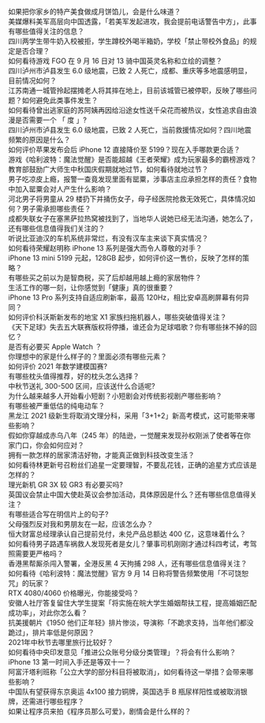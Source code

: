 如果把你家乡的特产美食做成月饼馅儿，会是什么味道？  
美媒爆料美军高层向中国透露，「若美军发起进攻，我会提前电话警告中方」，此事有哪些值得关注的信息？  
四川两学生带牛奶入校被拒，学生蹲校外喝半箱奶，学校「禁止带校外食品」的规定是否合理？  
如何看待游戏 FGO 在 9 月 16 日对 13 骑中国英灵名称和立绘的调整？  
四川泸州市泸县发生 6.0 级地震，已致 2 人死亡，成都、重庆等多地震感明显，目前情况如何？  
江苏南通一城管拎起摆摊老人将其摔在地上，目前该城管已被停职，反映了哪些问题？如何避免此类事件发生？  
如何看待曾出逃家庭的苏阿姨再因给沿途女性送千朵花而被热议，女性追求自由浪漫是否需要一个 「 度 」?  
四川泸州市泸县发生 6.0 级地震，已致 2 人死亡，当前救援情况如何？四川地震频繁的原因是什么？  
如何评价苹果发布会后 iPhone 12 直接降价至 5199？现在入手哪款更合适？  
游戏《哈利波特：魔法觉醒》是否能超越《王者荣耀》成为玩家最多的霸榜游戏？  
教育部鼓励广大师生中秋国庆假期就地过节，如何看待就地过节？  
男子吃凉皮上瘾，报警一查竟发现里面有罂粟，涉事店主应承担怎样的责任？食物中加入罂粟会对人产生什么影响？  
河北男子将男童从 29 楼扔下并捅伤女子，母子经医院抢救无效死亡，具体情况如何？男子需承担哪些责任？  
成都失联女子在塞黑萨拉热窝被找到了，当地华人说她已经无法沟通，她怎么了，还有哪些信息值得我们关注的？  
听说比亚迪汉的车机系统非常烂，有没有汉车主来谈下真实情况？  
如何看待荣耀赵明称 iPhone 13 系列是强大而令人尊敬的对手？  
iPhone 13 mini 5199 元起，128GB 起步，如何评价这一售价，反映了怎样的策略？  
有哪些买之前以为是智商税，买了后却越用越上瘾的家居物件？  
生活工作的哪一刻，让你感觉到「健康」真的很重要？  
iPhone 13 Pro 系列支持自适应刷新率，最高 120Hz，相比安卓高刷屏幕有何异同？  
如何评价科沃斯新发布的地宝 X1 家族扫拖机器人，哪些突破值得关注？  
《天下足球》失去五大联赛版权将停播，谁还会为足球唱歌？你有哪些抹不掉的回忆？  
是否有必要买 Apple Watch ？  
你理想中的家是什么样子的？里面必须有哪些元素？  
如何评价 2021 年数学建模国赛?  
有哪些枕头值得推荐，好的枕头怎么选择？  
中秋节送礼 300-500 区间，应该送什么合适呢?  
为什么越来越多人开始看小短剧？小短剧会对传统影视剧产哪些影响？  
有哪些被严重低估的纯电动车？  
黑龙江 2021 级新生将取消文理分科，采用「3+1+2」新高考模式，这可能带来哪些影响？  
假如你穿越成赤乌八年（245 年）的陆逊，一觉醒来发现孙权刚派了使者等在你家门口，你会如何应对？  
拥有一款怎样的居家清洁好物，才能真正做到科技改变生活？  
如何看待林更新号召粉丝们追星一定要理智，不要乱花钱，正确的追星方式应该是怎样的？  
理光新机 GR 3X 较 GR3 有必要买吗?  
英国议会禁止中国大使赴英议会参加活动，具体原因是什么？还有哪些信息值得关注？  
有哪些适合写在明信片上的句子?  
父母强烈反对我和男朋友在一起，应该怎么办？  
恒大财富总经理承认自己提前兑付，未兑产品总额达 400 亿，这意味着什么？  
如何看待男子路遇车祸救人发现死者是女儿？肇事司机刚刚才通过科四考试，考驾照需要更严格吗？  
香港黑帮厮杀闯入警署，全港反黑 4 天拘捕 298 人，还有哪些信息值得关注？  
如何看待《哈利波特：魔法觉醒》官方 9 月 14 日称将警告频繁使用「不可饶恕咒」的玩家？  
RTX 4080/4060 价格曝光，你能接受吗？  
安徽人社厅答复留住大学生提案「将实施在皖大学生婚姻帮扶工程，提高婚姻匹配成功率」，对此你怎么看？  
抗美援朝片《1950 他们正年轻》排片惨淡，导演称「不跪求支持，当年他们都没跪过」，排片率低是何原因？  
2021年中秋节去哪里旅行比较好？  
如何看待中央印发意见「推进公众账号分级分类管理」？将会有什么影响？  
iPhone 13 第一时间入手还是等双十一？  
阿富汗塔利班称「公立大学的部分科目将被取消」，如何看待这一举措？会带来哪些影响？  
中国队有望获得东京奥运 4x100 接力铜牌，英国选手 B 瓶尿样阳性或被取消银牌，还需进行哪些程序？  
如果让程序员来拍《程序员那么可爱》，剧情会是什么样的？  
